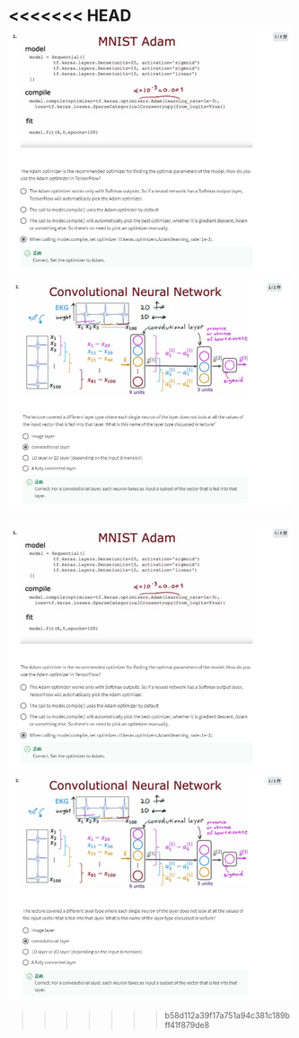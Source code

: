 <<<<<<< HEAD
![](1.png)
![](2.png)
=======
![](1.png)
![](2.png)
>>>>>>> b58d112a39f17a751a94c381c189bff41f879de8
